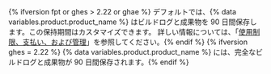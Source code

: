 {% ifversion fpt or ghes > 2.22 or ghae %} デフォルトでは、{% data variables.product.product_name %} はビルドログと成果物を 90 日間保存します。この保持期間はカスタマイズできます。 詳しい情報については、「[使用制限、支払い、および管理](/actions/reference/usage-limits-billing-and-administration#artifact-and-log-retention-policy)」を参照してください。{% endif %}
{% ifversion ghes = 2.22 %} {% data variables.product.product_name %} には、完全なビルドログと成果物が 90 日間保存されます。{% endif %}
